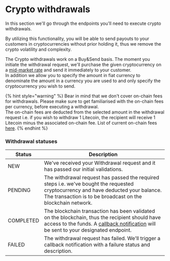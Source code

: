 # Crypto withdrawals

In this section we'll go through the endpoints you'll need to execute crypto withdrawals.

By utilizing this functionality, you will be able to send payouts to your customers in cryptocurrencies without prior holding it, thus we remove the crypto volatility and complexity.

The Crypto withdrawals work on a Buy\&Send basis. The moment you initiate the withdrawal request, we'll purchase the given cryptocurrency on a [mid-market rate](https://blog.finrax.com/articles/why-is-your-crypto-payment-processing-not-working) and send it immediately to your customer.\
In addition we allow you to specify the amount in fiat currency to denominate the amount in a currency you are used to and only specify the cryptocurrency you wish to send.

{% hint style="warning" %}
Bear in mind that we don't cover on-chain fees for withdrawals. Please make sure to get familiarised with the on-chain fees per currency, before executing a withdrawal.\
The on-chain fees are deducted from the selected amount in the withdrawal request i.e. if you wish to withdraw 1 Litecoin,  the recipient will receive 1 Litecoin minus the associated on-chain fee. List of current on-chain fees [here](https://finrax.com/onchain-fees).
{% endhint %}

### Withdrawal statuses

| Status    | Description                                                                                                                                                                                             |
| --------- | ------------------------------------------------------------------------------------------------------------------------------------------------------------------------------------------------------- |
| NEW       | We've received your Withdrawal request and it has passed our initial validations.                                                                                                                       |
| PENDING   | The withdrawal request has passed the required steps i.e. we've bought the requested cryptocurrency and have deducted your balance. The transaction is to be broadcast on the blockchain network.       |
| COMPLETED | The blockchain transaction has been validated on the blockchain, thus the recipient should have access to the funds. A [callback notification](../callbacks/) will be sent to your designated endpoint. |
| FAILED    | The withdrawal request has failed. We'll trigger a callback notification with a failure status and description.                                                                                         |

